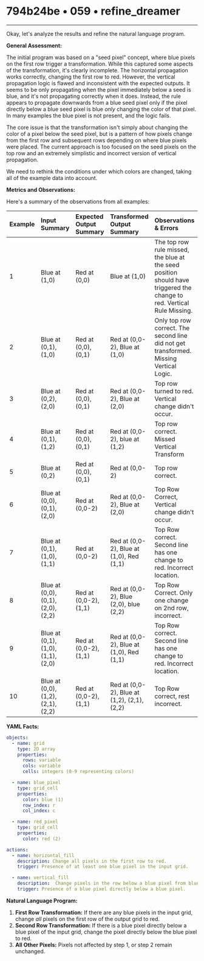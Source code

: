 # 794b24be • 059 • refine_dreamer

---
Okay, let's analyze the results and refine the natural language program.

**General Assessment:**

The initial program was based on a "seed pixel" concept, where blue pixels on the first row trigger a transformation. While this captured some aspects of the transformation, it's clearly incomplete. The horizontal propagation works correctly, changing the first row to red. However, the vertical propagation logic is flawed and inconsistent with the expected outputs. It seems to be only propagating when the pixel immediately below a seed is blue, and it's not propagating correctly when it does. Instead, the rule appears to propagate downwards from a blue seed pixel only if the pixel directly below a blue seed pixel is blue *only* changing the color of that pixel. In many examples the blue pixel is not present, and the logic fails.

The core issue is that the transformation isn't simply about changing the color of a pixel below the seed pixel, but is a pattern of how pixels change from the first row and subsequent rows depending on where blue pixels were placed. The current approach is too focused on the seed pixels on the top row and an extremely simplistic and incorrect version of vertical propagation.

We need to rethink the conditions under which colors are changed, taking all of the example data into account.

**Metrics and Observations:**

Here's a summary of the observations from all examples:

| Example | Input Summary                               | Expected Output Summary                      | Transformed Output Summary                    | Observations & Errors                                                                                                                                                                                                                                                              |
| :------ | :------------------------------------------ | :------------------------------------------- | :-------------------------------------------- | :--------------------------------------------------------------------------------------------------------------------------------------------------------------------------------------------------------------------------------------------------------------------------------- |
| 1       | Blue at (1,0)                               | Red at (0,0)                                | Blue at (1,0)                                | The top row rule missed, the blue at the seed position should have triggered the change to red. Vertical Rule Missing.                                                                                                                                                        |
| 2       | Blue at (0,1), (1,0)                       | Red at (0,0), (0,1)                         | Red at (0,0-2), Blue at (1,0)                 | Only top row correct. The second line did not get transformed. Missing Vertical Logic.                                                                                                                                                                                           |
| 3       | Blue at (0,2), (2,0)                       | Red at (0,0), (0,1)                         | Red at (0,0-2), Blue at (2,0)                 | Top row turned to red. Vertical change didn't occur.                                                                                                                                                                                                                        |
| 4       | Blue at (0,1), (1,2)                       | Red at (0,0), (0,1)                         | Red at (0,0-2), blue at (1,2)                 | Top row correct. Missed Vertical Transform                                                                                                                                                                                                                                           |
| 5       | Blue at (0,2)                               | Red at (0,0), (0,1)                         | Red at (0,0-2)                                | Top row correct.                                                                                                                                                                                                                                                                   |
| 6       | Blue at (0,0), (0,1), (2,0)               | Red at (0,0-2)                               | Red at (0,0-2), Blue at (2,0)                 | Top Row Correct, Vertical change didn't occur.                                                                                                                                                                                                                                          |
| 7       | Blue at (0,1), (1,0), (1,1)               | Red at (0,0-2)                               | Red at (0,0-2), Blue at (1,0), Red (1,1)      | Top Row correct. Second line has one change to red. Incorrect location.                                                                                                                                                                                                       |
| 8       | Blue at (0,0), (0,1), (2,0), (2,2)         | Red at (0,0-2), (1,1)                         | Red at (0,0-2), Blue (2,0), blue (2,2)        | Top Row Correct. Only one change on 2nd row, incorrect.                                                                                                                                                                                                                              |
| 9       | Blue at (0,1), (1,0), (1,1), (2,0)         | Red at (0,0-2), (1,1)                         | Red at (0,0-2), Blue at (1,0), Red (1,1)      | Top Row correct. Second line has one change to red. Incorrect location.                                                                                                                                                                                                       |
| 10      | Blue at (0,0), (1,2), (2,1), (2,2)         | Red at (0,0-2), (1,1)                         | Red at (0,0-2), Blue at (1,2), (2,1), (2,2)   | Top Row correct, rest incorrect.                                                                                                                                                                                                                                                  |

**YAML Facts:**

```yaml
objects:
  - name: grid
    type: 2D array
    properties:
      rows: variable
      cols: variable
      cells: integers (0-9 representing colors)

  - name: blue_pixel
    type: grid_cell
    properties:
      color: blue (1)
      row_index: r
      col_index: c

  - name: red_pixel
    type: grid_cell
    properties:
      color: red (2)

actions:
  - name: horizontal_fill
    description: Change all pixels in the first row to red.
    trigger: Presence of at least one blue pixel in the input grid.

  - name: vertical_fill
    description:  Change pixels in the row below a blue pixel from blue to red
    trigger: Presence of a blue pixel directly below a blue pixel.

```

**Natural Language Program:**

1.  **First Row Transformation:** If there are any blue pixels in the input grid, change *all* pixels on the first row of the output grid to red.
2.  **Second Row Transformation:** If there is a blue pixel directly below a blue pixel of the input grid, change the pixel directly below the blue pixel to red.
3. **All Other Pixels:** Pixels not affected by step 1, or step 2 remain unchanged.


